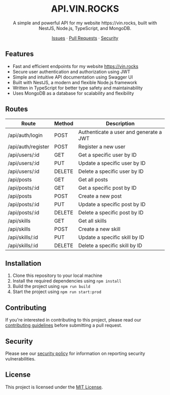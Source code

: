 <h1 align="center">API.VIN.ROCKS</h1>

<p align="center">
  A simple and powerful API for my website https://vin.rocks, built with NestJS, Node.js, TypeScript, and MongoDB.
</p>

<p align="center">
  <a href="https://github.com/vin-ll/api.vin.rocks">Issues</a> · <a href="https://github.com/vin-ll/vin.rocks">Pull Requests</a> · <a href="SECURITY.md">Security</a>
</p>

## Features

- Fast and efficient endpoints for my website https://vin.rocks
- Secure user authentication and authorization using JWT
- Simple and intuitive API documentation using Swagger UI
- Built with NestJS, a modern and flexible Node.js framework
- Written in TypeScript for better type safety and maintainability
- Uses MongoDB as a database for scalability and flexibility

## Routes

| Route | Method | Description |
| --- | --- | --- |
| /api/auth/login | POST | Authenticate a user and generate a JWT |
| /api/auth/register | POST | Register a new user |
| /api/users/:id | GET | Get a specific user by ID |
| /api/users/:id | PUT | Update a specific user by ID |
| /api/users/:id | DELETE | Delete a specific user by ID |
| /api/posts | GET | Get all posts |
| /api/posts/:id | GET | Get a specific post by ID |
| /api/posts | POST | Create a new post |
| /api/posts/:id | PUT | Update a specific post by ID |
| /api/posts/:id | DELETE | Delete a specific post by ID |
| /api/skills | GET | Get all skills |
| /api/skills | POST | Create a new skill |
| /api/skills/:id | PUT | Update a specific skill by ID |
| /api/skills/:id | DELETE | Delete a specific skill by ID |

## Installation

1. Clone this repository to your local machine
2. Install the required dependencies using `npm install`
3. Build the project using `npm run build`
4. Start the project using `npm run start:prod`

## Contributing

If you're interested in contributing to this project, please read our [contributing guidelines](CONTRIBUTING.md) before submitting a pull request.

## Security

Please see our [security policy](SECURITY.md) for information on reporting security vulnerabilities.

## License

This project is licensed under the [MIT License](LICENSE).
